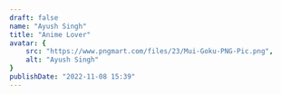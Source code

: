 ```yaml
---
draft: false
name: "Ayush Singh"
title: "Anime Lover"
avatar: {
    src: "https://www.pngmart.com/files/23/Mui-Goku-PNG-Pic.png",
    alt: "Ayush Singh"
}
publishDate: "2022-11-08 15:39"
---
```

